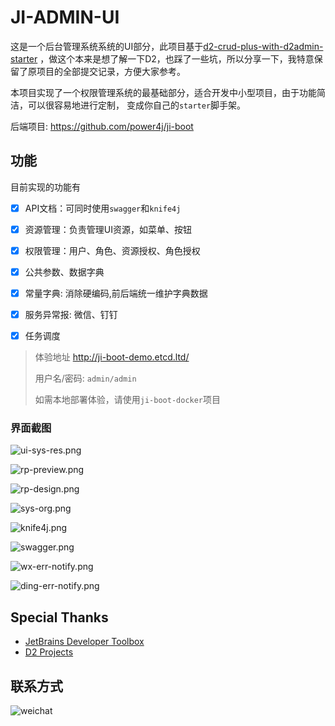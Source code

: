 # JI-ADMIN-UI

这是一个后台管理系统系统的UI部分，此项目基于[d2-crud-plus-with-d2admin-starter](https://github.com/greper/d2-crud-plus-with-d2admin-starter) ，做这个本来是想了解一下D2，也踩了一些坑，所以分享一下，我特意保留了原项目的全部提交记录，方便大家参考。

本项目实现了一个权限管理系统的最基础部分，适合开发中小型项目，由于功能简洁，可以很容易地进行定制， 变成你自己的`starter`脚手架。

后端项目: https://github.com/power4j/ji-boot

## 功能

目前实现的功能有

- [x] API文档：可同时使用`swagger`和`knife4j`
- [x] 资源管理：负责管理UI资源，如菜单、按钮
- [x] 权限管理：用户、角色、资源授权、角色授权
- [x] 公共参数、数据字典
- [x] 常量字典: 消除硬编码,前后端统一维护字典数据
- [x] 服务异常报: 微信、钉钉
- [x] 任务调度


> 体验地址 http://ji-boot-demo.etcd.ltd/
>
>用户名/密码: `admin/admin`
>
> 如需本地部署体验，请使用`ji-boot-docker`项目

### 界面截图

![ui-sys-res.png](docs/assets/img/testing/ui-sys-res.png)


![rp-preview.png](docs/assets/img/testing/rp-preview.png)


![rp-design.png ](docs/assets/img/testing/rp-design.png)


![sys-org.png](docs/assets/img/testing/sys-org.png)


![knife4j.png](docs/assets/img/testing/knife4j.png)


![swagger.png](docs/assets/img/testing/swagger.png)


![wx-err-notify.png](docs/assets/img/testing/wx-err-notify.png)


![ding-err-notify.png](docs/assets/img/testing/ding-err-notify.png)


## Special Thanks

- [JetBrains Developer Toolbox](https://www.jetbrains.com/?from=sequence)
- [D2 Projects](https://github.com/d2-projects)

## 联系方式


![weichat](docs/assets/img/wei-chat.png)
